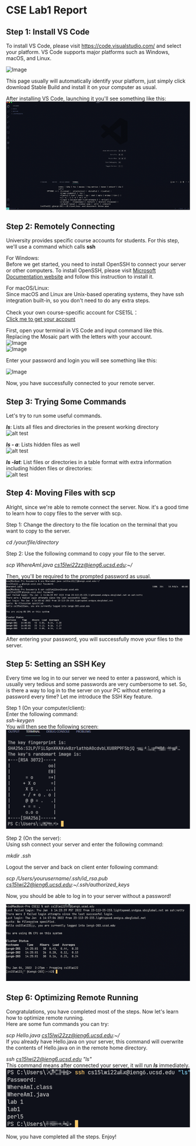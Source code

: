 # CSE Lab1 Report

## <strong>Step 1: Install VS Code</strong><br/>
  To install VS Code, please visit https://code.visualstudio.com/ and select your platform. VS Code supports major platforms such as Windows, macOS, and Linux.  
  
![Image](https://github.com/kdaeve/CSE15L-Lab/blob/main/images/Snipaste_2022-01-13_02-02-07.png)  

This page usually will automatically identify your platform, just simply click download Stable Build and install it on your computer as usual.  

After installing VS Code, launching it you'll see something like this:  
![Image](https://github.com/kdaeve/cse15l-lab-reports/blob/main/images/vscode.png)  

  

## <strong>Step 2: Remotely Connecting</strong><br/>
University provides specific course accounts for students. For this step, we'll use a command which calls <strong>ssh</strong>  

For Windows:  
Before we get started, you need to install OpenSSH to connect your server or other computers. To install OpenSSH, please visit [Microsoft Documentation website](https://docs.microsoft.com/en-us/windows-server/administration/openssh/openssh_install_firstuse) and follow this instruction to install it.  
  
  For macOS/Linux:  
  Since macOS and Linux are Unix-based operating systems, they have ssh integration built-in, so you don't need to do any extra steps. 
  
  Check your own course-specific account for CSE15L：  
  [Click me to get your account](https://sdacs.ucsd.edu/~icc/index.php)  

  First, open your terminal in VS Code and input command like this.  
  Replacing the Mosaic part with the letters with your account.   
  ![Image](https://github.com/kdaeve/CSE15L-Lab/blob/main/images/Snipaste_2022-01-13_02-39-09.png)  
  ![Image](https://github.com/kdaeve/CSE15L-Lab/blob/main/images/Snipaste_2022-01-13_02-42-39.png)  
    

  Enter your password and login you will see something like this:  
    
  ![Image](https://github.com/kdaeve/CSE15L-Lab/blob/main/images/Snipaste_2022-01-13_03-06-18.png)  

  Now, you have successfully connected to your remote server.  
    
## <strong>Step 3: Trying Some Commands</strong><br/>  
Let's try to run some useful commands.  

<strong>*ls*</strong>: Lists all files and directories in the present working directory  
![alt test](https://github.com/kdaeve/CSE15L-Lab/blob/main/images/ls.png)  
  
<strong>*ls - a*</strong>: Lists hidden files as well  
![alt test](https://github.com/kdaeve/CSE15L-Lab/blob/main/images/ls-a.png)  
  

<strong>*ls -lat*</strong>: List files or directories in a table format with extra information including hidden files or directories:  
![alt test](https://github.com/kdaeve/CSE15L-Lab/blob/main/images/ls-lat.png)  
## <strong>Step 4: Moving Files with scp</strong><br/>  
Alright, since we're able to remote connect the server. Now. it's a good time to learn how to copy files to the server with scp.  

Step 1: Change the directory to the file location on the terminal that you want to copy to the server.  

*cd /your/file/directory*  

Step 2: Use the following command to copy your file to the server.  

*scp WhereAmI.java cs15lwi22zz@ieng6.ucsd.edu:~/*  

Then, you'll be required to the prompted password as usual.  
![Image](https://github.com/kdaeve/cse15l-lab-reports/blob/main/images/remote.png)  
After entering your password, you will successfully move your files to the server.  
## <strong>Step 5: Setting an SSH Key</strong><br/>  
Every time we log in to our server we need to enter a password, which is usually very tedious and some passwords are very cumbersome to set. So, is there a way to log in to the server on your PC without entering a password every time? Let me introduce the SSH Key feature.  

Step 1 (On your computer/client):  
Enter the following command:  
*ssh-keygen*  
You will then see the following screen:  
![Image](https://github.com/kdaeve/cse15l-lab-reports/blob/main/images/ssh-key.png)  

Step 2 (On the server):  
Using ssh connect your server and enter the following command:  

*mkdir .ssh*  
  
  Logout the server and back on client enter following command:  

  *scp /Users/yourusername/.ssh/id_rsa.pub cs15lwi22@ieng6.ucsd.edu:~/.ssh/authorized_keys*  

  Now, you should be able to log in to your server without a password!  
  
  ![Image](https://github.com/kdaeve/cse15l-lab-reports/blob/main/images/key.png)  

## <strong>Step 6: Optimizing Remote Running</strong><br/>  
Congratulations, you have completed most of the steps. Now let's learn how to optimize remote running.  
Here are some fun commands you can try:  

*scp Hello.java cs15lwi22zz@ieng6.ucsd.edu:~/*  
If you already have Hello.java on your server, this command will overwrite the contents of Hello.java on in the remote home directory.  

*ssh cs15lwi22@ieng6.ucsd.edu "ls"*  
This command means after connected your server, it will run <strong>*ls*</strong> immediately.  
![Image](https://github.com/kdaeve/cse15l-lab-reports/blob/main/images/ssh-ls.png)  

Now, you have completed all the steps. Enjoy!